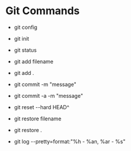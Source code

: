 # Git Commands

- git config
- git init
- git status

- git add filename
- git add .

- git commit -m "message"
- git commit -a -m "message"

<!-- удаляємо попередній коміт -->
- git reset --hard HEAD^
<!-- відновлення файла з історії -->
- git restore filename
<!-- відновлення всіх файлів з історії -->
- git restore .
<!-- log в короткому форматі -->
- git log --pretty=format:"%h - %an, %ar - %s"


